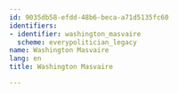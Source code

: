 ```yaml
---
id: 9035db58-efdd-48b6-beca-a71d5135fc60
identifiers:
- identifier: washington_masvaire
  scheme: everypolitician_legacy
name: Washington Masvaire
lang: en
title: Washington Masvaire

---
```

